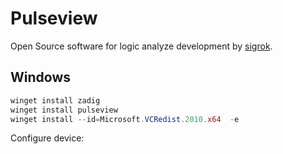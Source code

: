 # Pulseview

Open Source software for logic analyze development by [sigrok](https://sigrok.org/wiki/PulseView).

## Windows

```powershell
winget install zadig
winget install pulseview
winget install --id=Microsoft.VCRedist.2010.x64  -e
```

Configure device:

